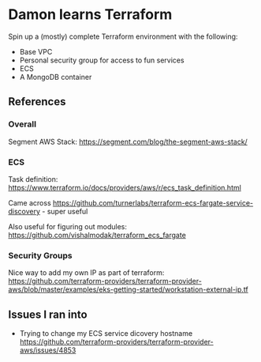 # Damon learns Terraform

Spin up a (mostly) complete Terraform environment with the following:
- Base VPC
- Personal security group for access to fun services
- ECS
- A MongoDB container

## References

### Overall

Segment AWS Stack: https://segment.com/blog/the-segment-aws-stack/

### ECS

Task definition: https://www.terraform.io/docs/providers/aws/r/ecs_task_definition.html

Came across https://github.com/turnerlabs/terraform-ecs-fargate-service-discovery - super useful

Also useful for figuring out modules: https://github.com/vishalmodak/terraform_ecs_fargate

### Security Groups

Nice way to add my own IP as part of terraform: https://github.com/terraform-providers/terraform-provider-aws/blob/master/examples/eks-getting-started/workstation-external-ip.tf

## Issues I ran into

- Trying to change my ECS service dicovery hostname
https://github.com/terraform-providers/terraform-provider-aws/issues/4853